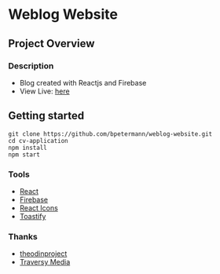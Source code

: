 # Weblog Website

## Project Overview

### Description

- Blog created with Reactjs and Firebase
- View Live: [here](https://bpetermann.github.io/weblog-website/)

## Getting started

```
git clone https://github.com/bpetermann/weblog-website.git
cd cv-application
npm install
npm start
```

### Tools

- [React](https://reactjs.org/)
- [Firebase](https://firebase.google.com/)
- [React Icons](https://react-icons.github.io/react-icons/)
- [Toastify](https://fkhadra.github.io/react-toastify/introduction/)

### Thanks

- [theodinproject](https://www.theodinproject.com)
- [Traversy Media](https://github.com/bradtraversy)
